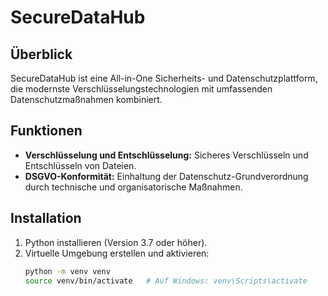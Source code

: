 # SecureDataHub

## Überblick

SecureDataHub ist eine All-in-One Sicherheits- und Datenschutzplattform, die modernste Verschlüsselungstechnologien mit umfassenden Datenschutzmaßnahmen kombiniert.

## Funktionen

- **Verschlüsselung und Entschlüsselung:** Sicheres Verschlüsseln und Entschlüsseln von Dateien.
- **DSGVO-Konformität:** Einhaltung der Datenschutz-Grundverordnung durch technische und organisatorische Maßnahmen.

## Installation

1. Python installieren (Version 3.7 oder höher).
2. Virtuelle Umgebung erstellen und aktivieren:
   ```bash
   python -m venv venv
   source venv/bin/activate   # Auf Windows: venv\Scripts\activate
